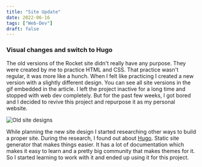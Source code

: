 ```yaml
---
title: "Site Update"
date: 2022-06-16
tags: ["Web-Dev"]
draft: false
---
```



### Visual changes and switch to Hugo

The old versions of the Rocket site didn't really have any purpose. They were created by me to practice HTML and CSS. That practice wasn't regular, it was more like a hunch.
When I felt like practicing I created a new version with a slightly different design. You can see all site versions in the gif embedded in the article.
I left the project inactive for a long time and stopped with web dev completely. But for the past few weeks, I got bored and I decided to revive this project and repurpose it as my personal website.

![Old site designs](/images/SiteEvolution.gif)

While planning the new site design I started researching other ways to build a proper site. During the research, I found out about [Hugo](https://gohugo.io/). Static site generator
that makes things easier. It has a lot of documentation which makes it easy to learn and a pretty big community that makes themes for it. So I started
learning to work with it and ended up using it for this project.
